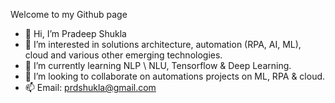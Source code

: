 Welcome to my Github page

- 👋 Hi, I’m Pradeep Shukla
- 👀 I’m interested in solutions architecture, automation (RPA, AI, ML), cloud and various other emerging technologies.
- 🌱 I’m currently learning NLP \ NLU, Tensorflow & Deep Learning.
- 💞️ I’m looking to collaborate on automations projects on ML, RPA & cloud.
- 📫 Email: prdshukla@gmail.com

<!---
prdshukla/prdshukla is a ✨ special ✨ repository because its `README.md` (this file) appears on your GitHub profile.
You can click the Preview link to take a look at your changes.
--->
